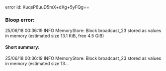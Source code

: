 error id: KuqsP6uuD5mX+dXg+5yFQg==
### Bloop error:

25/06/18 00:36:19 INFO MemoryStore: Block broadcast_23 stored as values in memory (estimated size 13.1 KiB, free 4.5 GiB)
#### Short summary: 

25/06/18 00:36:19 INFO MemoryStore: Block broadcast_23 stored as values in memory (estimated size 13...
